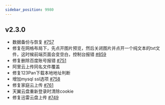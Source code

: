 ```yaml
---
sidebar_position: 9980
---
```


## v2.3.0

- 数据备份与恢复 [#757](https://github.com/Xhofe/alist/issues/757)
- 修复在网格布局下，先点开图片预览，然后关闭图片并点开一个纯文本的txt文件，这时候前端页面会变空白，控制台报错 [#859](https://github.com/Xhofe/alist/issues/859)
- 修复删除百度账号报错 [#751](https://github.com/Xhofe/alist/issues/751)
- 阿里云上传同名文件覆盖
- 修复123Pan下载本地地址判断
- 增加mysql ssl选项 [#758](https://github.com/Xhofe/alist/issues/758)
- 修复家庭云上传 [#761](https://github.com/Xhofe/alist/issues/761)
- 天翼云盘重新登录时清除cookie
- 修复迅雷云盘上传 [#749](https://github.com/Xhofe/alist/issues/749)